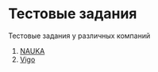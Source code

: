 # Тестовые задания
Тестовые задания у различных компаний

1. [NAUKA](scentia/README.md)
2. [Vigo](refactor-test/README.md)